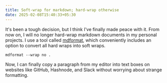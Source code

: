 ```yaml
---
title: Soft-wrap for markdown; hard-wrap otherwise
date: 2025-02-08T15:40:33+05:30
---
```


It's been a tough decision, but I think I've finally made peace with it. From now on, I will no longer hard-wrap markdown documents in my personal projects. I use a tool called [mdformat](https://github.com/hukkin/mdformat), which conveniently includes an option to convert all hard wraps into soft wraps.

```plaintext
mdformat --wrap no .
```

Now, I can finally copy a paragraph from my editor into text boxes on websites like GitHub, Hashnode, and Slack without worrying about strange formatting.
